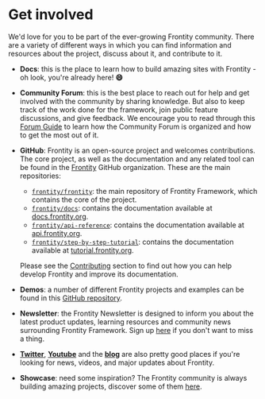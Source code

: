 # Get involved

We'd love for you to be part of the ever-growing Frontity community. There are a variety of different ways in which you can find information and resources about the project, discuss about it, and contribute to it.

* **Docs**: this is the place to learn how to build amazing sites with Frontity - oh look, you're already here! **😄**
* **Community Forum**: this is the best place to reach out for help and get involved with the community by sharing knowledge. But also to keep track of the work done for the framework, join public feature discussions, and give feedback. We encourage you to read through this [Forum Guide](https://community.frontity.org/t/frontity-community-forum-users-guide/4399) to learn how the Community Forum is organized and how to get the most out of it.
* **GitHub**: Frontity is an open-source project and welcomes contributions. The core project, as well as the documentation and any related tool can be found in the [Frontity](https://github.com/frontity) GitHub organization. These are the main repositories:
    - [`frontity/frontity`](https://github.com/frontity/frontity): the main repository of Frontity Framework, which contains the core of the project.
    - [`frontity/docs`](https://github.com/frontity/docs): contains the documentation available at [docs.frontity.org](http://docs.frontity.org/).
    - [`frontity/api-reference`](https://github.com/frontity/api-reference): contains the documentation available at [api.frontity.org](https://api.frontity.org/).
    - [`frontity/step-by-step-tutorial`](https://github.com/frontity/step-by-step-tutorial): contains the documentation available at [tutorial.frontity.org](https://tutorial.frontity.org/).

    Please see the [Contributing](../contributing/) section to find out how you can help develop Frontity and improve its documentation.

* **Demos**: a number of different Frontity projects and examples can be found in this [GitHub repository](https://github.com/frontity-demos/frontity-examples).
* **Newsletter**: the Frontity Newsletter is designed to inform you about the latest product updates, learning resources and community news surrounding Frontity Framework. Sign up [here](https://frontity.org/newsletter/) if you don't want to miss a thing.
* [**Twitter**](https://twitter.com/frontity), [**Youtube**](https://www.youtube.com/c/Frontity/) and the [**blog**](https://frontity.org/blog/) are also pretty good places if you're looking for news, videos, and major updates about Frontity.
* **Showcase**: need some inspiration? The Frontity community is always building amazing projects, discover some of them [here](https://frontity.org/showcase/).
